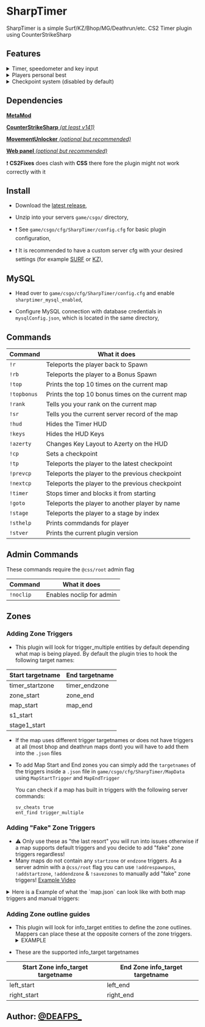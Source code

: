 # SharpTimer
SharpTimer is a simple Surf/KZ/Bhop/MG/Deathrun/etc. CS2 Timer plugin using CounterStrikeSharp<br>

## Features
<details> 
  <summary>Timer, speedometer and key input</summary>
   <img src="https://i.imgur.com/cGUjH6m.png">
</details>

<details> 
  <summary>Players personal best</summary>
  <img src="https://i.imgur.com/9HGOhRR.png">
</details>

<details> 
  <summary>Checkpoint system (disabled by default)</summary>
   <img src="https://i.imgur.com/USX5i8C.png"><br>
   <img src="https://i.imgur.com/kWiHOlz.png"><br>
   <img src="https://i.imgur.com/lXwXNN7.png"><br>
   <img src="https://i.imgur.com/nyn76Q4.png">
</details>

## Dependencies

[**MetaMod**](https://cs2.poggu.me/metamod/installation/)

[**CounterStrikeSharp** *(at least v141)*](https://github.com/roflmuffin/CounterStrikeSharp/releases)

[**MovementUnlocker** *(optional but recommended)*](https://github.com/Source2ZE/MovementUnlocker)

[**Web panel** *(optional but recommended)*](https://github.com/Letaryat/sharptimer-web-panel)

:exclamation: **CS2Fixes** does clash with **CSS** there fore the plugin might not work correctly with it

## Install
* Download the [latest release](https://github.com/DEAFPS/SharpTimer/releases),

* Unzip into your servers `game/csgo/` directory,

* :exclamation: See `game/csgo/cfg/SharpTimer/config.cfg` for basic plugin configuration,

* :exclamation: It is recommended to have a custom server cfg with your desired settings (for example [SURF](https://github.com/DEAFPS/cs-cfg/blob/main/surf.cfg) or [KZ](https://github.com/DEAFPS/cs-cfg/blob/main/kz.cfg)),

## MySQL
* Head over to `game/csgo/cfg/SharpTimer/config.cfg` and enable `sharptimer_mysql_enabled`,

* Configure MySQL connection with database credentials in `mysqlConfig.json`, which is located in the same directory,

## Commands

| Command  | What it does |
| ------------- | ------------- |
| `!r`  | Teleports the player back to Spawn |
| `!rb`  | Teleports the player to a Bonus Spawn |
| `!top`  | Prints the top 10 times on the current map |
| `!topbonus`  | Prints the top 10 bonus times on the current map |
| `!rank` | Tells you your rank on the current map |
| `!sr` | Tells you the current server record of the map |
| `!hud` | Hides the Timer HUD |
| `!keys` | Hides the HUD Keys |
| `!azerty` | Changes Key Layout to Azerty on the HUD |
| `!cp` | Sets a checkpoint |
| `!tp` | Teleports the player to the latest checkpoint |
| `!prevcp` | Teleports the player to the previous checkpoint |
| `!nextcp` | Teleports the player to the previous checkpoint |
| `!timer` | Stops timer and blocks it from starting |´
| `!goto` | Teleports the player to another player by name |
| `!stage` | Teleports the player to a stage by index |
| `!sthelp` | Prints commdands for player |
| `!stver` | Prints the current plugin version |


## Admin Commands
These commands require the `@css/root` admin flag

| Command  | What it does |
| ------------- | ------------- |
| `!noclip`  | Enables noclip for admin |

## Zones

### Adding Zone Triggers
* This plugin will look for trigger_multiple entities by default depending what map is being played. By default the plugin tries to hook the following target names:

| Start targetname  | End targetname |
| ------------- | ------------- |
| timer_startzone  | timer_endzone  |
| zone_start | zone_end |
| map_start | map_end  |
| s1_start |   |
| stage1_start |   |


* If the map uses different trigger targetnames or does not have triggers at all (most bhop and deathrun maps dont) you will have to add them into the `.json` files

* To add Map Start and End zones you can simply add the `targetnames` of the triggers inside a `.json` file in `game/csgo/cfg/SharpTimer/MapData` using `MapStartTrigger` and  `MapEndTrigger`

  You can check if a map has built in triggers with the following server commands:
  ```
  sv_cheats true
  ent_find trigger_multiple
  ```

### Adding "Fake" Zone Triggers
* ⚠️ Only use these as "the last resort" you will run into issues otherwise if a map supports default triggers and you decide to add "fake" zone triggers regardless!
* Many maps do not contain any `startzone` or `endzone` triggers. As a server admin with a `@css/root` flag you can use `!addrespawnpos`, `!addstartzone`, `!addendzone` & `!savezones` to manually add "fake" zone triggers! [Example Video](https://streamable.com/9ez6gq)

<details>
<summary>Here is a Example of what the `map.json` can look like with both map triggers and manual triggers:</summary>

### surf_utopia_njv.json
```
{
  "MapStartTrigger": "zone_start",
  "MapEndTrigger": "zone_end"
}
```
### bhop_zentic.json
```
{
  "MapStartC1": "-67.89055 188.01341 64.03125",
  "MapStartC2": "123.32273 -187.58983 64.03125",
  "MapEndC1": "13736.031 1540.6246 -639.96875",
  "MapEndC2": "13884.47 1915.2767 -639.96875",
  "RespawnPos": "-2 0 64.03125"
}
```

</details>

### Adding Zone outline guides
* This plugin will look for info_target entities to define the zone outlines. Mappers can place these at the opposite corners of the zone triggers.<details> 
  <summary>EXAMPLE</summary>
   <img src="https://i.imgur.com/8nJBHaH.jpeg">
</details>


* These are the supported info_target targetnames

| Start Zone info_target targetname  | End Zone info_target targetname |
| ------------- | ------------- |
| left_start  | left_end  |
| right_start | right_end |

## Author: [@DEAFPS_](https://twitter.com/deafps_)
